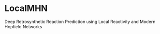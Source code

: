# LocalMHN
Deep Retrosynthetic Reaction Prediction using Local Reactivity and Modern Hopfield Networks
